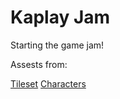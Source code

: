 # Kaplay Jam

Starting the game jam!

Assests from:

[Tileset](https://pixel-poem.itch.io/dungeon-assetpuck)
[Characters](https://zerie.itch.io/tiny-rpg-character-asset-pack)

